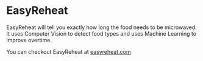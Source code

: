 # EasyReheat
EasyReheat will tell you exactly how long the food needs to be microwaved. It uses Computer Vision to detect food types and uses Machine Learning to improve overtime.

You can checkout EasyReheat at [easyreheat.com](http://easyreheat.com)
